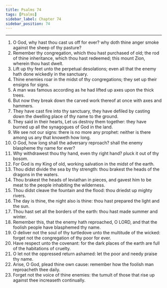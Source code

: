 ```yaml
---
title: Psalms 74
tags: [Psalms]
sidebar_label: Chapter 74
sidebar_position: 74
---
```


---
1. O God, why hast thou cast us off for ever? why doth thine anger smoke against the sheep of thy pasture?
2. Remember thy congregation, which thou hast purchased of old; the rod of thine inheritance, which thou hast redeemed; this mount Zion, wherein thou hast dwelt.
3. Lift up thy feet unto the perpetual desolations; even all that the enemy hath done wickedly in the sanctuary.
4. Thine enemies roar in the midst of thy congregations; they set up their ensigns for signs.
5. A man was famous according as he had lifted up axes upon the thick trees.
6. But now they break down the carved work thereof at once with axes and hammers.
7. They have cast fire into thy sanctuary, they have defiled by casting down the dwelling place of thy name to the ground.
8. They said in their hearts, Let us destroy them together: they have burned up all the synagogues of God in the land.
9. We see not our signs: there is no more any prophet: neither is there among us any that knoweth how long.
10. O God, how long shall the adversary reproach? shall the enemy blaspheme thy name for ever?
11. Why withdrawest thou thy hand, even thy right hand? pluck it out of thy bosom.
12. For God is my King of old, working salvation in the midst of the earth.
13. Thou didst divide the sea by thy strength: thou brakest the heads of the dragons in the waters.
14. Thou brakest the heads of leviathan in pieces, and gavest him to be meat to the people inhabiting the wilderness.
15. Thou didst cleave the fountain and the flood: thou driedst up mighty rivers.
16. The day is thine, the night also is thine: thou hast prepared the light and the sun.
17. Thou hast set all the borders of the earth: thou hast made summer and winter.
18. Remember this, that the enemy hath reproached, O LORD, and that the foolish people have blasphemed thy name.
19. O deliver not the soul of thy turtledove unto the multitude of the wicked: forget not the congregation of thy poor for ever.
20. Have respect unto the covenant: for the dark places of the earth are full of the habitations of cruelty.
21. O let not the oppressed return ashamed: let the poor and needy praise thy name.
22. Arise, O God, plead thine own cause: remember how the foolish man reproacheth thee daily.
23. Forget not the voice of thine enemies: the tumult of those that rise up against thee increaseth continually.